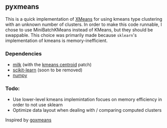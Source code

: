 ## pyxmeans

This is a quick implementation of
[XMeans](http://www.cs.cmu.edu/~dpelleg/download/xmeans.pdf) for using kmeans
type clustering with an unknown number of clusters.  In order to make this code
runnable, I chose to use MiniBatchKMeans instead of KMeans, but they should be
swappable.  This choice was primarily made because `sklearn`'s implementation of
kmeans is memory-inefficient.

### Dependencies

* [milk](http://pythonhosted.org/milk/) (with the [kmeans centroid](https://github.com/luispedro/milk/pull/11) patch)
* [scikit-learn](http://scikit-learn.org/) (soon to be removed)
* [numpy](http://numpy.org/)

### Todo:

* Use lower-level kmeans implemintation focues on memory efficiency in order to
  not use sklearn
* Optimize data layout when dealing with / comparing computed clusters

Inspired by [goxmeans](https://github.com/danielhfrank/goxmeans/)
